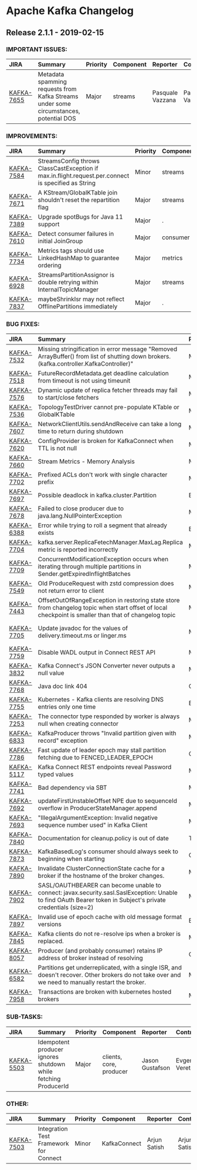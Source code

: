 
<!---
# Licensed to the Apache Software Foundation (ASF) under one
# or more contributor license agreements.  See the NOTICE file
# distributed with this work for additional information
# regarding copyright ownership.  The ASF licenses this file
# to you under the Apache License, Version 2.0 (the
# "License"); you may not use this file except in compliance
# with the License.  You may obtain a copy of the License at
#
#     http://www.apache.org/licenses/LICENSE-2.0
#
# Unless required by applicable law or agreed to in writing, software
# distributed under the License is distributed on an "AS IS" BASIS,
# WITHOUT WARRANTIES OR CONDITIONS OF ANY KIND, either express or implied.
# See the License for the specific language governing permissions and
# limitations under the License.
-->
# Apache Kafka Changelog

## Release 2.1.1 - 2019-02-15



### IMPORTANT ISSUES:

| JIRA | Summary | Priority | Component | Reporter | Contributor |
|:---- |:---- | :--- |:---- |:---- |:---- |
| [KAFKA-7655](https://issues.apache.org/jira/browse/KAFKA-7655) | Metadata spamming requests from Kafka Streams under some circumstances, potential DOS |  Major | streams | Pasquale Vazzana | Pasquale Vazzana |


### IMPROVEMENTS:

| JIRA | Summary | Priority | Component | Reporter | Contributor |
|:---- |:---- | :--- |:---- |:---- |:---- |
| [KAFKA-7584](https://issues.apache.org/jira/browse/KAFKA-7584) | StreamsConfig throws ClassCastException if max.in.flight.request.per.connect is specified as String |  Minor | streams | Matthias J. Sax | Matthias J. Sax |
| [KAFKA-7671](https://issues.apache.org/jira/browse/KAFKA-7671) | A KStream/GlobalKTable join shouldn't reset the repartition flag |  Major | streams | Andy Bryant | Bill Bejeck |
| [KAFKA-7389](https://issues.apache.org/jira/browse/KAFKA-7389) | Upgrade spotBugs for Java 11 support |  Major | . | Ismael Juma | Ismael Juma |
| [KAFKA-7610](https://issues.apache.org/jira/browse/KAFKA-7610) | Detect consumer failures in initial JoinGroup |  Major | consumer | Jason Gustafson | Jason Gustafson |
| [KAFKA-7734](https://issues.apache.org/jira/browse/KAFKA-7734) | Metrics tags should use LinkedHashMap to guarantee ordering |  Major | metrics | Guozhang Wang | lambdaliu |
| [KAFKA-6928](https://issues.apache.org/jira/browse/KAFKA-6928) | StreamsPartitionAssignor is double retrying within InternalTopicManager |  Major | streams | Guozhang Wang | Guozhang Wang |
| [KAFKA-7837](https://issues.apache.org/jira/browse/KAFKA-7837) | maybeShrinkIsr may not reflect OfflinePartitions immediately |  Major | . | Jun Rao | Dhruvil Shah |


### BUG FIXES:

| JIRA | Summary | Priority | Component | Reporter | Contributor |
|:---- |:---- | :--- |:---- |:---- |:---- |
| [KAFKA-7532](https://issues.apache.org/jira/browse/KAFKA-7532) | Missing stringification in error message "Removed ArrayBuffer() from list of shutting down brokers. (kafka.controller.KafkaController)" |  Minor | controller | Andreas Kohn | Stanislav Kozlovski |
| [KAFKA-7518](https://issues.apache.org/jira/browse/KAFKA-7518) | FutureRecordMetadata.get deadline calculation from timeout is not using timeunit |  Major | clients | Andras Katona | Andras Katona |
| [KAFKA-7576](https://issues.apache.org/jira/browse/KAFKA-7576) | Dynamic update of replica fetcher threads may fail to start/close fetchers |  Major | core | Rajini Sivaram | Rajini Sivaram |
| [KAFKA-7536](https://issues.apache.org/jira/browse/KAFKA-7536) | TopologyTestDriver cannot pre-populate KTable or GlobalKTable |  Minor | streams | Dmitry Minkovsky | Guozhang Wang |
| [KAFKA-7607](https://issues.apache.org/jira/browse/KAFKA-7607) | NetworkClientUtils.sendAndReceive can take a long time to return during shutdown |  Major | . | Bob Barrett | Rajini Sivaram |
| [KAFKA-7620](https://issues.apache.org/jira/browse/KAFKA-7620) | ConfigProvider is broken for KafkaConnect when TTL is not null |  Major | KafkaConnect | Ye Ji | Robert Yokota |
| [KAFKA-7660](https://issues.apache.org/jira/browse/KAFKA-7660) | Stream Metrics - Memory Analysis |  Minor | metrics, streams | Patrik Kleindl | John Roesler |
| [KAFKA-7702](https://issues.apache.org/jira/browse/KAFKA-7702) | Prefixed ACLs don't work with single character prefix |  Major | security | Rajini Sivaram | Rajini Sivaram |
| [KAFKA-7697](https://issues.apache.org/jira/browse/KAFKA-7697) | Possible deadlock in kafka.cluster.Partition |  Blocker | . | Gian Merlino | Rajini Sivaram |
| [KAFKA-7678](https://issues.apache.org/jira/browse/KAFKA-7678) | Failed to close producer due to java.lang.NullPointerException |  Minor | streams | Jonathan Santilli | Jonathan Santilli |
| [KAFKA-6388](https://issues.apache.org/jira/browse/KAFKA-6388) | Error while trying to roll a segment that already exists |  Blocker | log | David Hay |  |
| [KAFKA-7704](https://issues.apache.org/jira/browse/KAFKA-7704) | kafka.server.ReplicaFetechManager.MaxLag.Replica metric is reported incorrectly |  Major | metrics | Yu Yang | huxihx |
| [KAFKA-7709](https://issues.apache.org/jira/browse/KAFKA-7709) | ConcurrentModificationException occurs when iterating through multiple partitions in Sender.getExpiredInflightBatches |  Major | core | Mark Cho |  |
| [KAFKA-7549](https://issues.apache.org/jira/browse/KAFKA-7549) | Old ProduceRequest with zstd compression does not return error to client |  Major | compression | Magnus Edenhill | Dongjin Lee |
| [KAFKA-7443](https://issues.apache.org/jira/browse/KAFKA-7443) | OffsetOutOfRangeException in restoring state store from changelog topic when start offset of local checkpoint is smaller than that of changelog topic |  Major | streams | linyue li | linyue li |
| [KAFKA-7705](https://issues.apache.org/jira/browse/KAFKA-7705) | Update javadoc for the values of delivery.timeout.ms or linger.ms |  Minor | clients, documentation, producer | huxihx |  |
| [KAFKA-7759](https://issues.apache.org/jira/browse/KAFKA-7759) | Disable WADL output in Connect REST API |  Major | . | Oleksandr Diachenko | Oleksandr Diachenko |
| [KAFKA-3832](https://issues.apache.org/jira/browse/KAFKA-3832) | Kafka Connect's JSON Converter never outputs a null value |  Major | KafkaConnect | Randall Hauch | Renato Mefi |
| [KAFKA-7768](https://issues.apache.org/jira/browse/KAFKA-7768) | Java doc link 404 |  Critical | documentation | Slim Ouertani |  |
| [KAFKA-7755](https://issues.apache.org/jira/browse/KAFKA-7755) | Kubernetes - Kafka clients are resolving DNS entries only one time |  Blocker | clients | Loïc Monney |  |
| [KAFKA-7253](https://issues.apache.org/jira/browse/KAFKA-7253) | The connector type responded by worker is always null when creating connector |  Minor | . | Chia-Ping Tsai | Chia-Ping Tsai |
| [KAFKA-6833](https://issues.apache.org/jira/browse/KAFKA-6833) | KafkaProducer throws "Invalid partition given with record" exception |  Minor | . | Arjun Satish | Bob Barrett |
| [KAFKA-7786](https://issues.apache.org/jira/browse/KAFKA-7786) | Fast update of leader epoch may stall partition fetching due to FENCED\_LEADER\_EPOCH |  Critical | . | Anna Povzner | Anna Povzner |
| [KAFKA-5117](https://issues.apache.org/jira/browse/KAFKA-5117) | Kafka Connect REST endpoints reveal Password typed values |  Major | KafkaConnect | Thomas Holmes | Chris Egerton |
| [KAFKA-7741](https://issues.apache.org/jira/browse/KAFKA-7741) | Bad dependency via SBT |  Major | streams | sacha barber | John Roesler |
| [KAFKA-7692](https://issues.apache.org/jira/browse/KAFKA-7692) | updateFirstUnstableOffset NPE due to sequenceId overflow in ProducerStateManager.append |  Major | core | Ming Liu |  |
| [KAFKA-7693](https://issues.apache.org/jira/browse/KAFKA-7693) | "IllegalArgumentException: Invalid negative sequence number used" in Kafka Client |  Major | clients | Ming Liu |  |
| [KAFKA-7840](https://issues.apache.org/jira/browse/KAFKA-7840) | Documentation for cleanup.policy is out of date |  Trivial | documentation | Josh Wiley | Dongjin Lee |
| [KAFKA-7873](https://issues.apache.org/jira/browse/KAFKA-7873) | KafkaBasedLog's consumer should always seek to beginning when starting |  Critical | KafkaConnect | Randall Hauch | Randall Hauch |
| [KAFKA-7890](https://issues.apache.org/jira/browse/KAFKA-7890) | Invalidate ClusterConnectionState cache for a broker if the hostname of the broker changes. |  Major | network | Mark Cho | Rajini Sivaram |
| [KAFKA-7902](https://issues.apache.org/jira/browse/KAFKA-7902) | SASL/OAUTHBEARER can become unable to connect: javax.security.sasl.SaslException: Unable to find OAuth Bearer token in Subject's private credentials (size=2) |  Major | clients | Ron Dagostino | Ron Dagostino |
| [KAFKA-7897](https://issues.apache.org/jira/browse/KAFKA-7897) | Invalid use of epoch cache with old message format versions |  Blocker | . | Jason Gustafson | Jason Gustafson |
| [KAFKA-7845](https://issues.apache.org/jira/browse/KAFKA-7845) | Kafka clients do not re-resolve ips when a broker is replaced. |  Major | clients | Jennifer Thompson |  |
| [KAFKA-8057](https://issues.apache.org/jira/browse/KAFKA-8057) | Producer (and probably consumer) retains IP address of broker instead of resolving |  Critical | producer | Bolke de Bruin |  |
| [KAFKA-6582](https://issues.apache.org/jira/browse/KAFKA-6582) | Partitions get underreplicated, with a single ISR, and doesn't recover. Other brokers do not take over and we need to manually restart the broker. |  Major | network | Jurriaan Pruis |  |
| [KAFKA-7958](https://issues.apache.org/jira/browse/KAFKA-7958) | Transactions are broken with kubernetes hosted brokers |  Major | . | Thomas Dickinson |  |


### SUB-TASKS:

| JIRA | Summary | Priority | Component | Reporter | Contributor |
|:---- |:---- | :--- |:---- |:---- |:---- |
| [KAFKA-5503](https://issues.apache.org/jira/browse/KAFKA-5503) | Idempotent producer ignores shutdown while fetching ProducerId |  Major | clients, core, producer | Jason Gustafson | Evgeny Veretennikov |


### OTHER:

| JIRA | Summary | Priority | Component | Reporter | Contributor |
|:---- |:---- | :--- |:---- |:---- |:---- |
| [KAFKA-7503](https://issues.apache.org/jira/browse/KAFKA-7503) | Integration Test Framework for Connect |  Minor | KafkaConnect | Arjun Satish | Arjun Satish |


